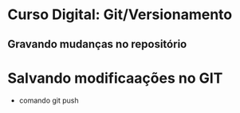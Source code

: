 # Curso Digital: Git/Versionamento
## Gravando mudanças no repositório
# Salvando modificaações no GIT
* comando git push